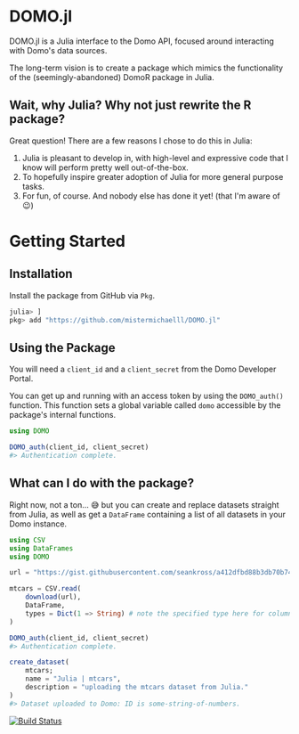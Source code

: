 # DOMO.jl
DOMO.jl is a Julia interface to the Domo API, focused around interacting with Domo's data sources.

The long-term vision is to create a package which mimics the functionality of the (seemingly-abandoned) DomoR package in Julia.

## Wait, why Julia? Why not just rewrite the R package?
Great question! There are a few reasons I chose to do this in Julia:

1) Julia is pleasant to develop in, with high-level and expressive code that I know will perform pretty well out-of-the-box.
2) To hopefully inspire greater adoption of Julia for more general purpose tasks.
3) For fun, of course. And nobody else has done it yet! (that I'm aware of 😉)

# Getting Started
## Installation

Install the package from GitHub via `Pkg`.

```julia
julia> ]
pkg> add "https://github.com/mistermichaelll/DOMO.jl"
```

## Using the Package

You will need a `client_id` and a `client_secret` from the Domo Developer Portal.

You can get up and running with an access token by using the `DOMO_auth()` function. This function sets a global variable called `domo` accessible by the package's internal functions.

```julia
using DOMO

DOMO_auth(client_id, client_secret)
#> Authentication complete.
```

## What can I do with the package?
Right now, not a ton... 😅 but you can create and replace datasets straight from Julia, as well as get a `DataFrame` containing a list of all datasets in your Domo instance.

```julia
using CSV
using DataFrames
using DOMO

url = "https://gist.githubusercontent.com/seankross/a412dfbd88b3db70b74b/raw/5f23f993cd87c283ce766e7ac6b329ee7cc2e1d1/mtcars.csv"

mtcars = CSV.read(
    download(url), 
    DataFrame, 
    types = Dict(1 => String) # note the specified type here for column 1.
) 

DOMO_auth(client_id, client_secret)
#> Authentication complete.

create_dataset(
    mtcars;
    name = "Julia | mtcars",
    description = "uploading the mtcars dataset from Julia."
)
#> Dataset uploaded to Domo: ID is some-string-of-numbers.
```

[![Build Status](https://github.com/mistermichaelll/DOMO.jl/actions/workflows/CI.yml/badge.svg?branch=main)](https://github.com/mistermichaelll/DOMO.jl/actions/workflows/CI.yml?query=branch%3Amain)
